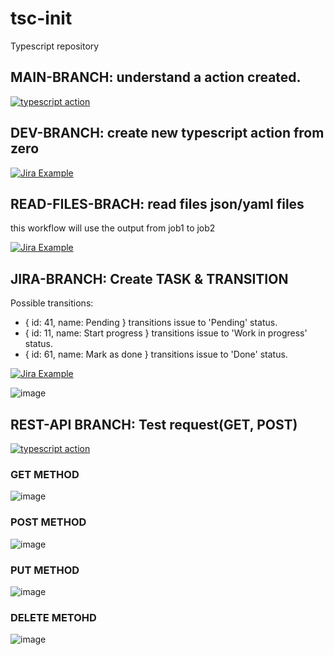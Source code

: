 # tsc-init
Typescript repository

## MAIN-BRANCH: understand a action created.

[![typescript action](https://github.com/rodrigociro/tsc-init/actions/workflows/main.yml/badge.svg)](https://github.com/rodrigociro/tsc-init/actions/workflows/main.yml)

## DEV-BRANCH: create new typescript action from zero

[![Jira Example](https://github.com/rodrigociro/tsc-init/actions/workflows/main.yml/badge.svg)](https://github.com/rodrigociro/tsc-init/actions/workflows/main.yml)

## READ-FILES-BRACH: read files json/yaml files

this workflow will use the output from job1 to job2


[![Jira Example](https://github.com/rodrigociro/tsc-init/actions/workflows/main.yml/badge.svg)](https://github.com/rodrigociro/tsc-init/actions/workflows/main.yml)

## JIRA-BRANCH: Create TASK & TRANSITION

Possible transitions:
- { id: 41, name: Pending } transitions issue to 'Pending' status.
- { id: 11, name: Start progress } transitions issue to 'Work in progress' status.
- { id: 61, name: Mark as done } transitions issue to 'Done' status.

[![Jira Example](https://github.com/rodrigociro/tsc-init/actions/workflows/main.yml/badge.svg)](https://github.com/rodrigociro/tsc-init/actions/workflows/main.yml)


![image](https://github.com/rodrigociro/tsc-init/assets/23638418/5437825f-0dd7-477f-9cff-d2a450cd23ed)

## REST-API BRANCH: Test request(GET, POST)

[![typescript action](https://github.com/rodrigociro/tsc-init/actions/workflows/main.yml/badge.svg)](https://github.com/rodrigociro/tsc-init/actions/workflows/main.yml)

### GET METHOD

![image](https://github.com/rodrigociro/tsc-init/assets/23638418/de812bc6-44f9-439d-82a6-7e8e623f11e8)


### POST METHOD

![image](https://github.com/rodrigociro/tsc-init/assets/23638418/0ba013bd-e33c-4d50-820b-b5b98ddaa481)



### PUT METHOD

![image](https://github.com/rodrigociro/tsc-init/assets/23638418/79990391-ec9f-4d7a-959e-a90e0f74f83d)



### DELETE METOHD

![image](https://github.com/rodrigociro/tsc-init/assets/23638418/33b40ee0-95b7-40c2-9a49-462808ddf1fd)






